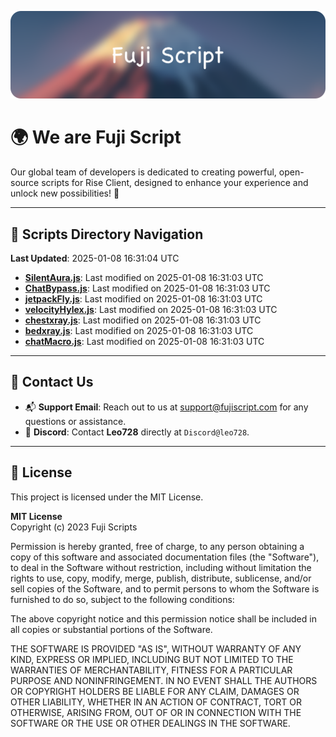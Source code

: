 ![Banner](.github/b.webp)

# 🌍 **We are Fuji Script**

Our global team of developers is dedicated to creating powerful, open-source scripts for Rise Client, designed to enhance your experience and unlock new possibilities! 🌟

---
<!-- SCRIPTS_NAVIGATION_START -->
## 📂 **Scripts Directory Navigation**

**Last Updated**: 2025-01-08 16:31:04 UTC

- **[SilentAura.js](scripts/SilentAura.js)**: Last modified on 2025-01-08 16:31:03 UTC
- **[ChatBypass.js](scripts/ChatBypass.js)**: Last modified on 2025-01-08 16:31:03 UTC
- **[jetpackFly.js](scripts/jetpackFly.js)**: Last modified on 2025-01-08 16:31:03 UTC
- **[velocityHylex.js](scripts/velocityHylex.js)**: Last modified on 2025-01-08 16:31:03 UTC
- **[chestxray.js](scripts/chestxray.js)**: Last modified on 2025-01-08 16:31:03 UTC
- **[bedxray.js](scripts/bedxray.js)**: Last modified on 2025-01-08 16:31:03 UTC
- **[chatMacro.js](scripts/chatMacro.js)**: Last modified on 2025-01-08 16:31:03 UTC

<!-- SCRIPTS_NAVIGATION_END -->

---

## 💬 **Contact Us**  
- 📬 **Support Email**: Reach out to us at [support@fujiscript.com](mailto:support@fujiscript.com) for any questions or assistance.  
- 💬 **Discord**: Contact **Leo728** directly at `Discord@leo728`.

---

## 📜 **License**

This project is licensed under the MIT License.  

**MIT License**  
Copyright (c) 2023 Fuji Scripts  

Permission is hereby granted, free of charge, to any person obtaining a copy of this software and associated documentation files (the "Software"), to deal in the Software without restriction, including without limitation the rights to use, copy, modify, merge, publish, distribute, sublicense, and/or sell copies of the Software, and to permit persons to whom the Software is furnished to do so, subject to the following conditions:  

The above copyright notice and this permission notice shall be included in all copies or substantial portions of the Software.  

THE SOFTWARE IS PROVIDED "AS IS", WITHOUT WARRANTY OF ANY KIND, EXPRESS OR IMPLIED, INCLUDING BUT NOT LIMITED TO THE WARRANTIES OF MERCHANTABILITY, FITNESS FOR A PARTICULAR PURPOSE AND NONINFRINGEMENT. IN NO EVENT SHALL THE AUTHORS OR COPYRIGHT HOLDERS BE LIABLE FOR ANY CLAIM, DAMAGES OR OTHER LIABILITY, WHETHER IN AN ACTION OF CONTRACT, TORT OR OTHERWISE, ARISING FROM, OUT OF OR IN CONNECTION WITH THE SOFTWARE OR THE USE OR OTHER DEALINGS IN THE SOFTWARE.  
